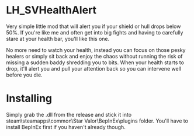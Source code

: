 # LH_SVHealthAlert

Very simple little mod that will alert you if your shield or hull drops below 50%.
If you're like me and often get into big fights and having to carefully stare at your health bar, you'll like this one.

No more need to watch your health, instead you can focus on those pesky healers or simply sit back and enjoy the chaos without running the risk of missing a sudden baddy shredding you to bits. 
When your health starts to drop, it'll alert you and pull your attention back so you can intervene well before you die.

# Installing
Simply grab the .dll from the release and stick it into steam\steamapps\common\Star Valor\BepInEx\plugins folder. You'll have to install BepInEx first if you haven't already though.

